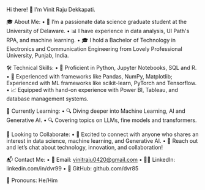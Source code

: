 Hi there! 👋 I’m Vinit Raju Dekkapati.

🎓 About Me:
	•	🌟 I’m a passionate data science graduate student at the University of Delaware.
	•	📊 I have experience in data analysis, UI Path's RPA, and machine learning.
	•	🎓 I hold a Bachelor of Technology in Electronics and Communication Engineering from Lovely Professional University, Punjab, India.

🛠 Technical Skills:
	•	🐍 Proficient in Python, Jupyter Notebooks, SQL and R.
	•	🧠 Experienced with frameworks like Pandas, NumPy, Matplotlib; Experienced with ML frameworks like scikit-learn, PyTorch and Tensorflow.
	•	📈 Equipped with hand-on experience with Power BI, Tableau, and database management systems.

🌱 Currently Learning:
	•	🔍 Diving deeper into Machine Learning, AI and Generative AI.
 	•	🔍 Covering topics on LLMs, fine models and transformers.

🤝 Looking to Collaborate:
	•	🙌 Excited to connect with anyone who shares an interest in data science, machine learning, and Generative AI.
	•	📧 Reach out and let’s chat about technology, innovation, and collaboration!

📬 Contact Me:
	•	📧 Email: vinitraju0420@gmail.com
	•	👨‍💻 LinkedIn: linkedin.com/in/dvr99
	•	🐙 GitHub: github.com/dvr85

👤 Pronouns: He/Him

<!---
dvr85/dvr85 is a ✨ special ✨ repository because its `README.md` (this file) appears on your GitHub profile.
You can click the Preview link to take a look at your changes.
--->
